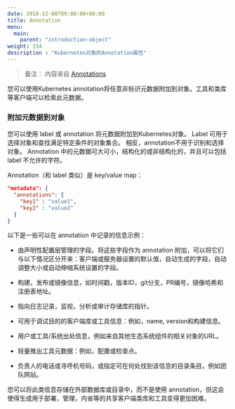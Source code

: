 ```yaml
---
date: 2018-12-08T09:00:00+08:00
title: Annotation
menu:
  main:
    parent: "introduction-object"
weight: 154
description : "Kubernetes对象的Annotation属性"
---
```


> 备注： 内容来自 [Annotations](https://kubernetes.io/docs/concepts/overview/working-with-objects/annotations/)

 您可以使用Kubernetes annotation将任意非标识元数据附加到对象。工具和类库等客户端可以检索此元数据。

### 附加元数据到对象

您可以使用 label 或 annotation 将元数据附加到Kubernetes对象。 Label 可用于选择对象和查找满足特定条件的对象集合。 相反，annotation不用于识别和选择对象。 Annotation 中的元数据可大可小，结构化的或非结构化的，并且可以包括 label 不允许的字符。

Annotation（和 label 类似）是 key/value map：

```json
"metadata": {
  "annotations": {
    "key1" : "value1",
    "key2" : "value2"
  }
}
```

以下是一些可以在 annotation 中记录的信息示例：

- 由声明性配置层管理的字段。将这些字段作为 annotation 附加，可以将它们与以下情况区分开来：客户端或服务器设置的默认值，自动生成的字段，自动调整大小或自动伸缩系统设置的字段。

- 构建，发布或镜像信息，如时间戳，版本ID，git分支，PR编号，镜像哈希和注册表地址。

- 指向日志记录，监视，分析或审计存储库的指针。

- 可用于调试目的的客户端库或工具信息：例如，name, version和构建信息。

- 用户或工具/系统出处信息，例如来自其他生态系统组件的相关对象的URL。

- 轻量推出工具元数据：例如，配置或检查点。

- 负责人的电话或寻呼机号码，或指定可在何处找到该信息的目录条目，例如团队网站。

您可以将此类信息存储在外部数据库或目录中，而不是使用 annotation，但这会使得生成用于部署，管理，内省等的共享客户端类库和工具变得更加困难。









